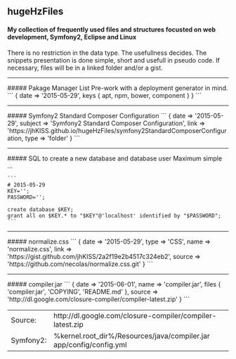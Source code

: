 ## hugeHzFiles
#### My collection of frequently used files and structures focusted on web development, Symfony2, Eclipse and Linux
There is no restriction in the data type. The usefullness decides. The snippets presentation is done simple, short and usefull in pseudo code. If necessary, files will be in a linked folder and/or a gist.

<hr>
##### Pakage Manager List
Pre-work with a deployment generator in mind.
  ```
  {
    date => '2015-05-29',
    keys {
      apt,
      npm,
      bower,
      component
    }
  }
  ```
<hr>
##### Symfony2 Standard Composer Configuration
  ```
  {
    date => '2015-05-29',
    subject => 'Symfony2 Standard Composer Configuration',
    link => 'https://jhKISS.github.io/hugeHzFiles/symfony2StandardComposerConfiguration,
    type => 'folder'
  }
  ```

<hr>
##### SQL to create a new database and database user
Maximum simple ...

    ```
    # 2015-05-29
    KEY='';
    PASSWORD='';
    
    create database $KEY;
    grant all on $KEY.* to "$KEY"@'localhost' identified by "$PASSWORD";
    ```

<hr>
##### normalize.css
  ```
  {
    date => '2015-05-29',
    type => 'CSS',
    name => 'normalize.css',
    link => 'https://gist.github.com/jhKISS/2a2f19e2b4517c324eb2',
    source => 'https://github.com/necolas/normalize.css.git'
  }
  ```

<hr>
##### compiler.jar
  ```
  {
    date => '2015-06-01',
    name => 'compiler.jar',
    files {
      'compiler.jar',
      'COPYING',
      'README.md'
    },
    source => 'http://dl.google.com/closure-compiler/compiler-latest.zip'
  }
  ```

<table>
  <tr>
    <td>
      Source:
    </td><td>
      http://dl.google.com/closure-compiler/compiler-latest.zip
    </td>
  </tr><tr>
    <td>
      Symfony2:
    </td><td>
      %kernel.root_dir%/Resources/java/compiler.jar<br>
      app/config/config.yml
    </td>
  </tr>
</table>
